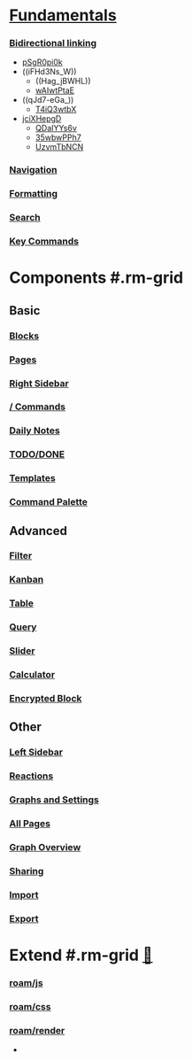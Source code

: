 # [Fundamentals](Fundamentals.md) 
### [Bidirectional linking](Bidirectional%20linking.md)
- [pSgR0pi0k](Bidirectional%20linking.md)
- ((iFHd3Ns_W))
    - ((Hag_jBWHL))
    - [wAIwtPtaE](Bidirectional%20linking.md)
- ((qJd7-eGa_))
    - [T4iQ3wtbX](Bidirectional%20linking.md)
- [jciXHepgD](Bidirectional%20linking.md)
    - [QDaIYYs6v](Bidirectional%20linking.md)
    - [35wbwPPh7](Bidirectional%20linking.md)
    - [UzvmTbNCN](Bidirectional%20linking.md)
### [Navigation](Navigation.md)
### [Formatting](Formatting.md)
### [Search](Search.md)
### [Key Commands](Key%20Commands.md)
# **Components** #.rm-grid
## Basic
### [Blocks](Blocks.md)
### [Pages](Pages.md)
### [Right Sidebar](Right%20Sidebar.md)
### [/ Commands](_%20Commands.md)
### [Daily Notes](Daily%20Notes.md)
### [TODO/DONE](TODO_DONE.md)
### [Templates](Templates.md)
### [Command Palette](Command%20Palette.md)
## Advanced
### [Filter](Filter.md)
### [Kanban](Kanban.md)
### [Table](Table.md)
### [Query](Query.md)
### [Slider](Slider.md)
### [Calculator](Calculator.md)
### [Encrypted Block](Encrypted%20Block.md)
## Other
### [Left Sidebar](Left%20Sidebar.md)
### [Reactions](Reactions.md)
### [Graphs and Settings](Graphs%20and%20Settings.md)
### [All Pages](All%20Pages.md)
### [Graph Overview](Graph%20Overview.md)
### [Sharing](Sharing.md)
### [Import](Import.md)
### [Export](Export.md)
# **Extend** #.rm-grid [🚧](roam-block://dmQooXFj9)
### [roam/js](roam_js.md) 
### [roam/css](roam_css.md)
### [roam/render](roam_render.md)
- 